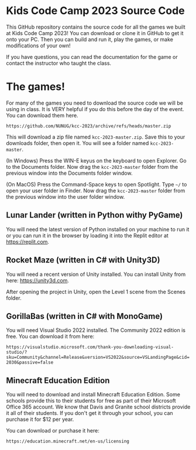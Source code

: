 # Kids Code Camp 2023 Source Code
This GitHub repository contains the source code for all the games we built at Kids Code Camp 2023!  You can download or clone it in GitHub to get it onto your PC.  Then you can build and run it, play the games, or make modifications of your own!

If you have questions, you can read the documentation for the game or contact the instructor who taught the class.

# The games!

For many of the games you need to download the source code we will be using in  class.  It is VERY helpful if you do this before the day of the event.  You can download them here.

`https://github.com/NUNUG/kcc-2023/archive/refs/heads/master.zip`

This will download a zip file named `kcc-2023-master.zip`.  Save this to your downloads folder, then open it.  You will see a folder named `kcc-2023-master`.  

(In Windows)
Press the WIN-E keyus on the keyboard to open Explorer.  Go to the Documents folder.  Now drag the `kcc-2023-master` folder from the previous window into the Documents folder window.

(On MacOS)
Press the Command-Space keys to open Spotlight.  Type `~/` to open your user folder in Finder.  Now drag the `kcc-2023-master` folder from the previous window into the user folder window.

## Lunar Lander (written in Python withy PyGame)
You will need the latest version of Python installed on your machine to run it or you can run it in the browser by loading it into the Replit editor at https://replit.com.

## Rocket Maze (written in C# with Unity3D)
You will need a recent version of Unity installed. You can install Unity from here: https://unity3d.com.

After opening the project in Unity, open the Level 1 scene from the Scenes folder.

## GorillaBas (written in C# with MonoGame)
You will need Visual Studio 2022 installed.  The Community 2022 edition is free.  You can download it from here: 

`https://visualstudio.microsoft.com/thank-you-downloading-visual-studio/?sku=Community&channel=Release&version=VS2022&source=VSLandingPage&cid=2030&passive=false`


## Minecraft Education Edition
You will need to download and install Minecraft Education Edition.  Some schools provide this to their students for free as part of their Microsoft Office 365 account.  We know that Davis and Granite school districts provide it all of their students.  If you don't get it through your school, you can purchase it for $12 per year.  

You can download or purchase it here:

`https://education.minecraft.net/en-us/licensing`

